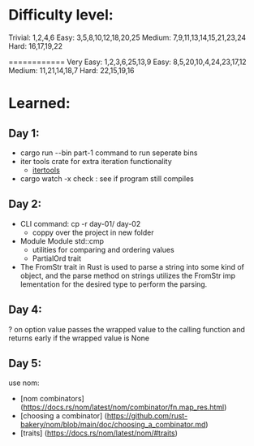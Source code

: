 # Difficulty level:
Trivial: 1,2,4,6
Easy: 3,5,8,10,12,18,20,25
Medium: 7,9,11,13,14,15,21,23,24
Hard: 16,17,19,22

============
Very Easy: 1,2,3,6,25,13,9
Easy: 8,5,20,10,4,24,23,17,12
Medium: 11,21,14,18,7
Hard: 22,15,19,16

# Learned:

## Day 1:

- cargo run --bin part-1 command to run seperate bins
- iter tools crate for extra iteration functionality
    - [itertools](https://docs.rs/itertools/latest/itertools/index.html#)
- cargo watch -x check : see if program still compiles

## Day 2:

- CLI command: cp -r day-01/ day-02
    - coppy over the project in new folder
- Module Module std::cmp
    - utilities for comparing and ordering values
    - PartialOrd trait
- The FromStr trait in Rust is used to parse a string into some kind of object, and the parse method on strings utilizes the FromStr imp  lementation for the desired type to perform the parsing. 

## Day 4:
? on option value passes the wrapped value to the calling function and returns early if the wrapped value is None

## Day 5:
use nom:

 - [nom combinators] (https://docs.rs/nom/latest/nom/combinator/fn.map_res.html)
 - [choosing a combinator] (https://github.com/rust-bakery/nom/blob/main/doc/choosing_a_combinator.md)
 - [traits] (https://docs.rs/nom/latest/nom/#traits)

